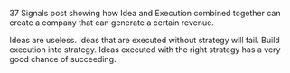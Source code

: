 
37 Signals post showing how Idea and Execution combined together can create a company that can generate a certain revenue.

Ideas are useless. Ideas that are executed without strategy will fail. Build execution into strategy. Ideas executed with the right strategy has a very good chance of succeeding.